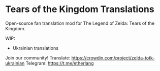 # Tears of the Kingdom Translations
Open-source fan translation mod for The Legend of Zelda: Tears of the Kingdom.

WIP:
- Ukrainian translations

Join our community!
Translate: https://crowdin.com/project/zelda-totk-ukrainian
Telegram: https://t.me/etherlang
